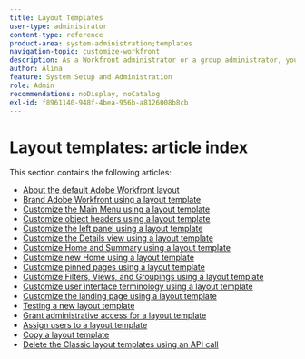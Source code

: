 ```yaml
---
title: Layout Templates
user-type: administrator
content-type: reference
product-area: system-administration;templates
navigation-topic: customize-workfront
description: As a Workfront administrator or a group administrator, you can create and modify layout templates to customize the elements of the Workfront interface for your users.
author: Alina
feature: System Setup and Administration
role: Admin
recommendations: noDisplay, noCatalog
exl-id: f8961140-948f-4bea-956b-a8126008b8cb
---
```

# Layout templates: article index

<!-- Audited: 2/2024 -->

This section contains the following articles:

* [About the default Adobe Workfront layout](../../../administration-and-setup/customize-workfront/use-layout-templates/about-the-default-wf-layout.md)
* [Brand Adobe Workfront using a layout template](../../../administration-and-setup/customize-workfront/use-layout-templates/brand-wf-using-a-layout-template.md) 
* [Customize the Main Menu using a layout template](../../../administration-and-setup/customize-workfront/use-layout-templates/customize-main-menu.md)
* [Customize object headers using a layout template](../../customize-workfront/use-layout-templates/customize-object-headers.md) 
* [Customize the left panel using a layout template](../../../administration-and-setup/customize-workfront/use-layout-templates/customize-left-panel.md) 
* [Customize the Details view using a layout template](../../../administration-and-setup/customize-workfront/use-layout-templates/customize-details-view-layout-template.md) 
* [Customize Home and Summary using a layout template](../../../administration-and-setup/customize-workfront/use-layout-templates/customize-home-summary-layout-template.md)
* [Customize new Home using a layout template](../../../administration-and-setup/customize-workfront/use-layout-templates/customize-new-home-layout-template.md) 
* [Customize pinned pages using a layout template](../../../administration-and-setup/customize-workfront/use-layout-templates/customize-pinned-pages.md) 
* [Customize Filters, Views, and Groupings using a layout template](../../../administration-and-setup/customize-workfront/use-layout-templates/customize-fvg-list-controls-layout-template.md) 
* [Customize user interface terminology using a layout template](../../../administration-and-setup/customize-workfront/use-layout-templates/customize-terminology.md) 
* [Customize the landing page using a layout template](../../../administration-and-setup/customize-workfront/use-layout-templates/customize-landing-page.md) 
* [Testing a new layout template](../../../administration-and-setup/customize-workfront/use-layout-templates/test-a-layout-template.md) 
* [Grant administrative access for a layout template](../../../administration-and-setup/customize-workfront/use-layout-templates/grant-admin-access-layout-template.md) 
* [Assign users to a layout template](../../../administration-and-setup/customize-workfront/use-layout-templates/assign-users-to-layout-template.md) 
* [Copy a layout template](../../../administration-and-setup/customize-workfront/use-layout-templates/copy-a-layout-template.md)
* [Delete the Classic layout templates using an API call](../../../administration-and-setup/customize-workfront/use-layout-templates/delete-classic-layout-templates.md)
